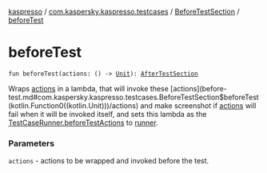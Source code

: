 [kaspresso](../../index.md) / [com.kaspersky.kaspresso.testcases](../index.md) / [BeforeTestSection](index.md) / [beforeTest](./before-test.md)

# beforeTest

`fun beforeTest(actions: () -> `[`Unit`](https://kotlinlang.org/api/latest/jvm/stdlib/kotlin/-unit/index.html)`): `[`AfterTestSection`](../-after-test-section/index.md)

Wraps [actions](before-test.md#com.kaspersky.kaspresso.testcases.BeforeTestSection$beforeTest(kotlin.Function0((kotlin.Unit)))/actions) in a lambda, that will invoke these [actions](before-test.md#com.kaspersky.kaspresso.testcases.BeforeTestSection$beforeTest(kotlin.Function0((kotlin.Unit)))/actions) and make screenshot if [actions](before-test.md#com.kaspersky.kaspresso.testcases.BeforeTestSection$beforeTest(kotlin.Function0((kotlin.Unit)))/actions) will fail when it
will be invoked itself, and sets this lambda as the [TestCaseRunner.beforeTestActions](#) to [runner](#).

### Parameters

`actions` - actions to be wrapped and invoked before the test.
